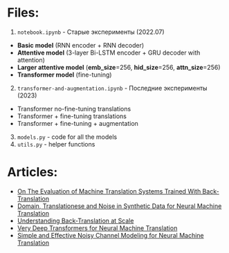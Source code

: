 # Files:
1) ``notebook.ipynb`` - Старые эксперименты (2022.07) 
 + **Basic model** (RNN encoder + RNN decoder)
 + **Attentive model** (3-layer Bi-LSTM encoder + GRU decoder with attention)
 + **Larger attentive model** (**emb_size**=256, **hid_size**=256, **attn_size**=256)
 + **Transformer model** (fine-tuning)
2) ``transformer-and-augmentation.ipynb`` - Последние эксперименты (2023)
+ Transformer no-fine-tuning translations
+ Transformer + fine-tuning translations
+ Transformer + fine-tuning + augmentation
3) ``models.py`` - code for all the models 
4) ``utils.py`` - helper functions

# Articles:

- [On The Evaluation of Machine Translation Systems Trained With Back-Translation](https://arxiv.org/abs/1908.05204.pdf)
- [Domain, Translationese and Noise in Synthetic Data for Neural Machine Translation](https://arxiv.org/abs/1911.03362)
- [Understanding Back-Translation at Scale](https://arxiv.org/abs/1808.09381)
- [Very Deep Transformers for Neural Machine Translation](https://arxiv.org/abs/2008.07772)
- [Simple and Effective Noisy Channel Modeling for Neural Machine Translation](https://arxiv.org/abs/1908.05731.pdf)